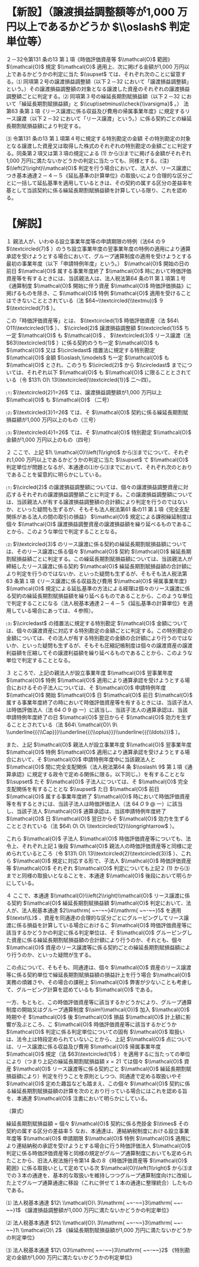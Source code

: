 # 【新設】（譲渡損益調整額等が1,000 万円以上であるかどうか $\\oslash$ 判定単位等）

２－32令第131 条の13 第１項《時価評価資産等 $\\mathcal{O}$ 範囲》 $\\mathcal{O}$ 規定 $\\mathcal{O}$ 適用上、次に掲げる金額が1,000 万円以上であるかどうかの判定に当た $\\supset$ ては、それぞれ次のことに留意する。⑴ 同項第２号の譲渡損益調整額（以下２－32 において「譲渡損益調整額」という。）その譲渡損益調整額の対象となる譲渡した資産のそれぞれの譲渡損益調整額ごとに判定する。⑵ 同項第３号の繰延長期割賦損益額（以下２－32 において「繰延長期割賦損益額」と $\\cup\\setminus\\check{\\varsigma}$ 。） 法第63 条第１項《リース譲渡に係る収益及び費用の帰属事業年度》に規定するリース譲渡（以下２－32 において「リース譲渡」という。）に係る契約ごとの繰延長期割賦損益額により判定する。

⑶ 令第131 条の13 第１項第４号に規定する特別勘定の金額 その特別勘定の対象となる譲渡した資産又は取得した株式のそれぞれの特別勘定の金額ごとに判定する。同条第２項又は第３項の規定による $(1)$ から⑶までに掲げる金額がそれぞれ1,000 万円に満たないかどうかの判定に当たっても、同様とする。(注) $\\left(2\\right)\\mathcal{O}$ 判定を行う場合において、法人が、リース譲渡につき基本通達２－４－５《延払基準の計算単位》の取扱いにより合理的な区分ごとに一括して延払基準を適用しているときは、その契約の属する区分の差益率を基として当該契約に係る繰延長期割賦損益額を計算している限り、これを認める。

# 【解説】

１ 親法人が、いわゆる設立事業年度等の申請期限の特例（法64 の９ $\\textcircled{7}$ ）のうち設立事業年度の翌事業年度の特例の適用により通算承認を受けようとする場合において、グループ通算制度の適用を受けようとする最初の事業年度（以下「申請特例年度」という。） $\\mathcal{O}$ 開始の日の前日 $\\mathcal{O}$ 属する事業年度終了 $\\mathcal{O}$ 時において時価評価資産等を有するときには、当該親法人は、法人税法第64 条の11 第１項第１号《通算制度 $\\mathcal{O}$ 開始に伴う資産 $\\mathcal{O}$ 時価評価損益》に掲げるものを除き、こ $\\mathcal{O}$ 特例 $\\mathcal{O}$ 適用を受けることはできないこととされている（法 $64~\\textcircled{\\textmu})$ ９ $\\textcircled{7}$ ）。

この「時価評価資産等」とは、 $\\textcircled{1}$ 時価評価資産（法 $64\ O11\\textcircled{1}$ ）、 $\\circled{2}$ 譲渡損益調整額 $\\textcircled{1}5$ ち一定 $\\mathcal{O}$ も $\\mathcal{O}$ 、 $\\textcircled{3}$ リース譲渡（法 $63\\textcircled{1}$ ）に係る契約のうち一定 $\\mathcal{O}$ も $\\mathcal{O}$ 又は $\\circledast$ 措置法に規定する特別勘定 $\\mathcal{O}$ 金額 $\\oslash,\\models$ ち一定 $\\mathcal{O}$ も $\\mathcal{O}$ とされ、このうち $\\circled{2}$ から $\\circledast$ までについては、それぞれ以下 $\\mathcal{O}$ も $\\mathcal{O}$ に限ることとされている（令 $131\ O)\ 13\\textcircled{\\textcircled{1}}$ 二～四）。

⑴ $\\textcircled{2}1=26$ ては、譲渡損益調整額が1,000 万円以上 $\\mathcal{O}$ も $\\mathcal{O}$ （二号）

⑵ $\\textcircled{3}1=26$ ては、そ $\\mathcal{O}$ 契約に係る繰延長期割賦損益額が1,000 万円以上のもの（三号）

⑶ $\\textcircled{4}1=26$ ては、そ $\\mathcal{O}$ 特別勘定 $\\mathcal{O}$ 金額が1,000 万円以上のもの（四号）

２ ここで、上記 $1\ \\mathcal{O}\\left(1\\right)$ から⑶までについて、それぞれ1,000 万円以上であるかどうかの判定に当た $\\supset$ て $\\mathcal{O}$ 判定単位が問題となるが、本通達の⑴から⑶までにおいて、それぞれ次のとおりであることを留意的に明らかにしている。

⑴ $\\circled{2}$ の譲渡損益調整額については、個々の譲渡損益調整資産に対応するそれぞれの譲渡損益調整額ごとに判定する。この譲渡損益調整額については、当該親法人が有する譲渡損益調整額の合計額により判定を行うのではないか、といった疑問も生ずるが、そもそも法人税法第61 条の11 第１項《完全支配関係がある法人の間の取引の損益》 $\\mathcal{O}$ 規定による課税繰延制度は個々 $\\mathcal{O}$ 譲渡損益調整資産の譲渡損益額を繰り延べるものであることから、このような単位で判定することとなる。

⑵ $\\textcircled{3}$ のリース譲渡に係る契約の繰延長期割賦損益額については、そのリース譲渡に係る個々 $\\mathcal{O}$ 契約 $\\mathcal{O}$ 繰延長期割賦損益額ごとに判定する。この繰延長期割賦損益額については、当該親法人が締結したリース譲渡に係る契約 $\\mathcal{O}$ 繰延長期割賦損益額の合計額により判定を行うのではないか、といった疑問も生ずるが、そもそも法人税法第63 条第１項《リース譲渡に係る収益及び費用 $\\mathcal{O}$ 帰属事業年度》 $\\mathcal{O}$ 規定による延払基準の方法による経理は個々のリース譲渡に係る契約の繰延長期割賦損益額を繰り延べるものであることから、このような単位で判定することになる（法人税基本通達２－４－５《延払基準の計算単位》を適用している場合にあっては、４参照）。

⑶ $\\circledast$ の措置法に規定する特別勘定 $\\mathcal{O}$ 金額については、個々の譲渡資産に対応する特別勘定の金額ごとに判定する。この特別勘定の金額については、その法人が有する特別勘定の金額の合計額により行うのではないか、といった疑問も生ずるが、そもそも圧縮記帳制度は個々の譲渡資産の譲渡利益額を圧縮してその譲渡利益額を繰り延べるものであることから、このような単位で判定することとなる。

３ ところで、上記の親法人が設立事業年度 $\\mathcal{O}$ 翌事業年度 $\\mathcal{O}$ 特例 $\\mathcal{O}$ 適用により通算承認を受けようとする場合におけるその子法人については、そ $\\mathcal{O}$ 申請特例年度 $\\mathcal{O}$ 開始 $\\mathcal{O}$ 日 $\\mathcal{O}$ 前日 $\\mathcal{O}$ 属する事業年度終了の時において時価評価資産等を有するときには、当該子法人は時価評価法人（法 $64\ O\ 9\ @$ 一）に該当し、当該子法人の通算承認は、当該申請特例年度終了の日 $\\mathcal{O}$ 翌日からそ $\\mathcal{O}$ 効力を生ずることとされている（法 $64\ \\mathcal{O}\ 9\ \\underline{{{\\Cap}}}\\underline{{{\\oplus}}}\\underline{{{\\ldots}}}$ ）。

また、上記 $\\mathcal{O}$ 親法人が設立事業年度 $\\mathcal{O}$ 翌事業年度 $\\mathcal{O}$ 特例 $\\mathcal{O}$ 適用により通算承認を受けようとする場合において、そ $\\mathcal{O}$ 申請特例年度中に当該親法人と $\\mathcal{O}$ 間に完全支配関係（法人税法第64 条 $\\oslash\ 9$ 第１項《通算承認》に規定する政令で定める関係に限る。以下同じ。）を有することとな $\\supset$ たそ $\\mathcal{O}$ 子法人については、そ $\\mathcal{O}$ 完全支配関係を有することとな $\\supset$ た日 $\\mathcal{O}$ 前日 $\\mathcal{O}$ 属する事業年度終了 $\\mathcal{O}$ 時において時価評価資産等を有するときには、当該子法人は時価評価法人（法 $64\ O\ 9\ @$ 一）に該当し、当該子法人 $\\mathcal{O}$ 通算承認は、当該申請特例年度終了 $\\mathcal{O}$ 日 $\\mathcal{O}$ 翌日からそ $\\mathcal{O}$ 効力を生ずることとされている（法 $64\ O\ O\ \\textcircled{12}\\longrightarrow$ ）。

これら $\\mathcal{O}$ 子法人 $\\mathcal{O}$ 時価評価資産等についても、法令上、それぞれ上記１後段 $\\mathcal{O}$ 親法人の時価評価資産等と同様に定められているところ（令 $131\ O)\ 13\\textcircled{2}\\textcircled{3})$ ）、これら $\\mathcal{O}$ 規定に対応する形で、子法人 $\\mathcal{O}$ 時価評価資産等 $\\mathcal{O}$ それぞれ $\\mathcal{O}$ 判定についても上記２ $(1)$ から⑶までと同様の取扱いとなることを、本通達 $\\mathcal{O}$ 後段において明らかにしている。

４ ここで、本通達 $\\mathcal{O}\\left(2\\right)\\mathcal{O}$ リース譲渡に係る契約 $\\mathcal{O}$ 繰延長期割賦損益額 $\\mathcal{O}$ 判定において、法人が、法人税基本通達 $2\\mathrm{ ~~-~~}4\\mathrm{ ~~-~~}5$ を適用 $\\textsf{L}$ 、資産を同通達の合理的な区分ごとにグルーピングしてリース譲渡に係る損益を計算している場合におけるこ $\\mathcal{O}$ 時価評価資産等に該当するかどうかの判定に係る判定単位は、そ $\\mathcal{O}$ グルーピングした資産に係る繰延長期割賦損益額の合計額により行うのか、それとも、個々 $\\mathcal{O}$ 資産のリース譲渡等に係る契約ごとの繰延長期割賦損益額により行うのか、といった疑問が生ずる。

この点について、そもそも、同通達は、個々 $\\mathcal{O}$ 資産のリース譲渡等に係る契約単位で繰延長期割賦損益額の損益計上を行う場合 $\\mathcal{O}$ 実務の煩雑さや、その場合の課税上 $\\mathcal{O}$ 弊害が少ないことも考慮して、グルーピング計算を認めているも $\\mathcal{O}$ である。

一方、もともと、この時価評価資産等に該当するかどうかにより、グループ通算制度の開始又はグループ通算制度 $\\sim!\\mathcal{O})$ 加入 $\\mathcal{O}$ 時期やそ $\\mathcal{O}$ 後 $\\mathcal{O}$ 損益 $\\mathcal{O}$ 計上額に影響が及ぶところ、こ $\\mathcal{O}$ 時価評価資産等に該当するかどうか $\\mathcal{O}$ 判定に係る判定単位についての固有 $\\mathcal{O}$ 取扱いは、法令上は特段定められていないことから、上記 $\\mathcal{O}$ 点については、リース譲渡に係る収益及び費用 $\\mathcal{O}$ 帰属事業年度 $\\mathcal{O}$ 規定（法 $63\\textcircled{1}$ ）を適用するに当たっての単位により（つまり上記の繰延長期割賦損益額 $x=21$ ては個々 $\\mathcal{O}$ 資産 $\\mathcal{O}$ リース譲渡等に係る契約ごと $\\mathcal{O}$ 繰延長期割賦損益額により）判定を行うことを原則としつつ、同通達で定める取扱いやそ $\\mathcal{O}$ 定めた趣旨なども踏まえ、この個々 $\\mathcal{O}$ 契約に係る繰延長期割賦損益額の計算を次のとおり行っている場合にはこれを認める旨を、本通達 $\\mathcal{O}$ 注書において明らかにしている。

（算式）

繰延長期割賦損益額 $=$ 個々 $\\mathcal{O}$ 契約に係る売掛金 $\\times$ その契約の属する区分の差益率５ なお、本通達は、連結納税制度における設立事業年度等 $\\mathcal{O}$ 申請期限 $\\mathcal{O}$ 特例 $\\mathcal{O}$ 適用により連結納税の承認を受けようとする場合に行う時価評価法人 $\\mathcal{O}$ 判定に係る時価評価資産等と同様の規定がグループ通算制度においても定められたことから、旧法人税法施行令第14 条の８《時価評価資産等 $\\mathcal{O}$ 範囲》に係る取扱いとして定めている次 $\\mathcal{O}\\left(1\\right)$ から⑶までの３本の通達を、基本的な取扱いを維持しつつグループ通算制度向けに改組した上でグループ通算通達に移設（これに併せて１本の通達に整理統合）したものである。

⑴ 法人税基本通達 $12\ \\mathcal{O}\ 3\\mathrm{ ~~-~~}3\\mathrm{ ~~-~~}1$ 《譲渡損益調整額が1,000 万円に満たないかどうかの判定単位》

⑵ 法人税基本通達 $12\ \\mathcal{O}\ 3\\mathrm{ ~~-~~}3\\mathrm{ ~~-~~}1\ \\mathcal{O}\ 2$ 《繰延長期割賦損益額が1,000 万円に満たないかどうかの判定単位》

⑶ 法人税基本通達 $12\ O3\\mathrm{ ~~-~~}3\\mathrm{ ~~-~~}2$ 《特別勘定の金額が1,000 万円に満たないかどうかの判定単位》